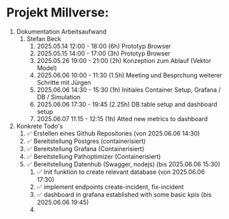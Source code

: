 
# Projekt Millverse:

1.  Dokumentation Arbeitsaufwand
    1.  Stefan Beck
        1.  2025.05.14 12:00 - 18:00  (6h)    Prototyp Browser
        2.  2025.05.15 14:00 - 17:00  (3h)    Prototyp Browser
        3.  2025.05.26 19:00 - 21:00  (2h)    Konzeption zum Ablauf (Vektor Model)
        4.  2025.06.06 10:00 - 11:30  (1.5h)  Meeting und Besprchung weiterer Schritte mit Jürgen
        5.  2025.06.06 14:30 - 15:30  (1h)    Initiales Container Setup, Grafana / DB / Simulation
        6.  2025.06.06 17:30 - 19:45  (2.25h) DB table setup and dashboard setup
        7.  2025.06.07 11:15 - 12:15  (1h)    Atted new metrics to dashboard
2.  Konkrete Todo's
    1.  ✅ Erstellen eines Github Repositories (von 2025.06.06 14:30)
    2.  ✅ Bereitstellung Postgres (containerisiert)
    3.  ✅ Bereitstellung Grafana (Containerisiert)
    4.  ✅ Bereitstellung Pathoptimizer (Containerisiert)
    5.  ✅ Bereitstellung Datenhub (Swagger, nodejs) (bis 2025.06.06 15:30)
        1.  ✅ Init funktion to create relevant database (von 2025.06.06 17:30)
        2.  ✅ implement endpoints create-incident, fix-incident
        3.  ✅ dashboard in grafana established with some basic kpis (bis 2025.06.06 19:45)
        4.  
